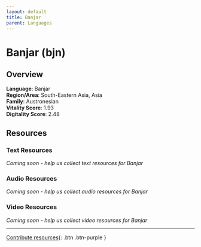 ```yaml
---
layout: default
title: Banjar
parent: Languages
---
```


# Banjar (bjn)

## Overview

**Language**: Banjar  
**Region/Area**: South-Eastern Asia, Asia  
**Family**: Austronesian  
**Vitality Score**: 1.93  
**Digitality Score**: 2.48  

## Resources

### Text Resources
*Coming soon - help us collect text resources for Banjar*

### Audio Resources
*Coming soon - help us collect audio resources for Banjar*

### Video Resources
*Coming soon - help us collect video resources for Banjar*

---

[Contribute resources](https://fairtrain.github.io/){: .btn .btn-purple }

